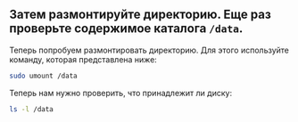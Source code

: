 ## Затем размонтируйте директорию. Еще раз проверьте содержимое каталога `/data`.

Теперь попробуем размонтировать директорию. Для этого используйте команду, которая представлена ниже: 

```bash
sudo umount /data
```

Теперь нам нужно проверить, что принадлежит ли диску: 

```bash
ls -l /data
```




